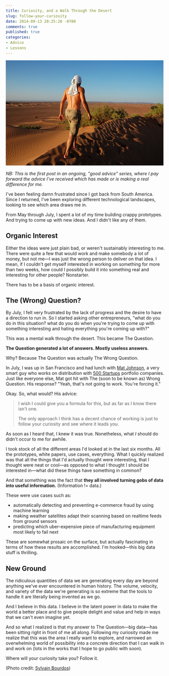 ```yaml
---
title: Curiosity, and a Walk Through the Desert
slug: follow-your-curiosity
date: 2014-09-13 20:25:28 -0700
comments: true
published: true
categories:
- Advice
- Lessons
---
```

<img class="center img-center" src="/images/desert_walk.jpg" alt="">

_NB: This is the first post in an ongoing, "good advice" series, where I pay forward the advice I've received which has made or is making a real difference for me._

I've been feeling damn frustrated since I got back from South America. Since I returned, I've been exploring different technological landscapes, looking to see which area draws me in.

<a name="morelink"></a>
From May through July, I spent a lot of my time building crappy prototypes. And trying to come up with new ideas. And I didn't like any of them.
<!-- more -->

## Organic Interest
Either the ideas were just plain bad, or weren't sustainably interesting to me. There were quite a few that would work and make somebody a lot of money, but not me—I was just the wrong person to deliver on that idea. I mean, if I couldn't get myself interested in working on something for more than two weeks, how could I possibly build it into something real and interesting for other people? Nonstarter.

There has to be a basis of organic interest.

## The (Wrong) Question?
By July, I felt very frustrated by the lack of progress and the desire to have a direction to run in. So I started asking other entrepreneurs, "what do you do in this situation? what do you do when you're trying to come up with something interesting and hating everything you're coming up with?"

This was a mental walk through the desert. This became The Question.

**The Question generated a lot of answers. Mostly useless answers.**

Why? Because The Question was actually The Wrong Question.

In July, I was up in San Francisco and had lunch with [Mat Johnson](https://twitter.com/matjohnson), a very smart guy who works on distribution with [500 Startups](http://500.co) portfolio companies. Just like everyone else, Mat got hit with The (soon to be known as) Wrong Question. His response? "Yeah, that's not going to work. You're forcing it."

Okay. So, what would? His advice:

> I wish I could give you a formula for this, but as far as I know there isn't one.
>
> The only approach I think has a decent chance of working is just to follow your curiosity and see where it leads you.

As soon as I heard that, I knew it was true. Nonetheless, what _I_ should do didn't occur to me for awhile.

I took stock of all the different areas I'd looked at in the last six months. All the prototypes, white papers, use cases, everything. What I quickly realized was that all the things that I'd actually thought were interesting, that I thought were neat or cool—as opposed to what I thought I should be interested in—what did these things have something in common?

And that something was the fact that **they all involved turning gobs of data into useful information.** (Information != data.)

These were use cases such as:

* automatically detecting and preventing e-commerce fraud by using machine learning
* making weather satellites adapt their scanning based on realtime feeds from ground sensors
* predicting which uber-expensive piece of manufacturing equipment most likely to fail next

These are somewhat prosaic on the surface, but actually fascinating in terms of how these results are accomplished. I'm hooked—this big data stuff is thrilling.

## New Ground
The ridiculous quantities of data we are generating every day are beyond anything we've ever encountered in human history. The volume, velocity, and variety of the data we're generating is so extreme that the tools to handle it are literally being invented as we go.

And I believe in this data. I believe in the latent power in data to make the world a better place and to give people delight and value and help in ways that we can't even imagine yet.

And so what I realized is that my answer to The Question—big data—has been sitting right in front of me all along. Following my curiosity made me realize that this was the area I really want to explore, and narrowed an overwhelming world of possibility into a concrete direction that I can walk in and work on (lots in the works that I hope to go public with soon).

Where will your curiosity take you? Follow it.

<p class="photo-credit">(Photo credit: <a href="https://secure.flickr.com/photos/sylvainbourdos/">Sylvain Bourdos</a>)</p>